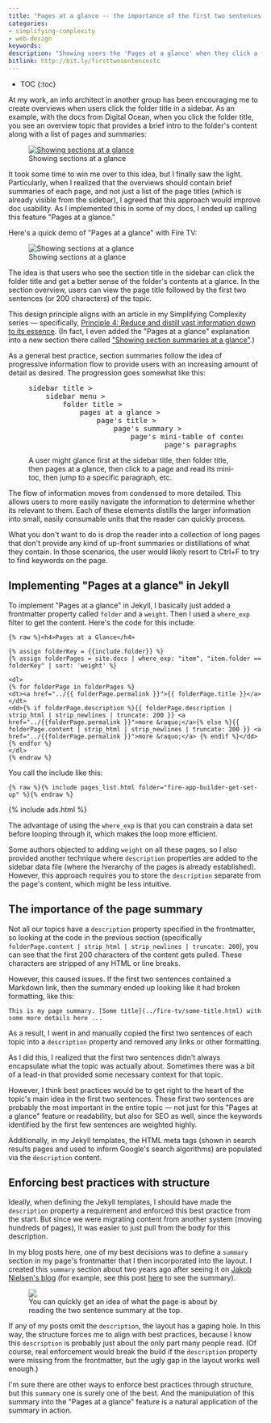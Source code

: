 ```yaml
---
title: "Pages at a glance -- the importance of the first two sentences of any topic"
categories:
- simplifying-complexity
- web-design
keywords:
description: "Showing users the 'Pages at a glance' when they click a folder title in a sidebar can help users get a quick understanding of the whole without slogging through the details of each page. The first two sentences of a topic should encapsulate the point of the whole topic is a condensed and informative way."
bitlink: http://bit.ly/firsttwosentencestc
---
```


* TOC
{:toc}

At my work, an info architect in another group has been encouraging me to create overviews when users click the folder title in a sidebar. As an example, with the docs from Digital Ocean, when you click the folder title, you see an overview topic that provides a brief intro to the folder's content along with a list of pages and summaries:

<figure><a target="\_blank" class="noExtIcon" href="https://www.digitalocean.com/docs/networking/dns/"><img class="docimage 6 " src="{{site.media}}/digitaloceansummaries.png" alt="Showing sections at a glance" /></a><figcaption>Showing sections at a glance</figcaption></figure>

It took some time to win me over to this idea, but I finally saw the light. Particularly, when I realized that the overviews should contain brief summaries of each page, and not just a list of the page titles (which is already visible from the sidebar), I agreed that this approach would improve doc usability. As I implemented this in some of my docs, I ended up calling this feature "Pages at a glance."

Here's a quick demo of "Pages at a glance" with Fire TV:

<figure><img class="docimage 7 " src="{{site.media}}/firetvdocssummaries.png" alt="Showing sections at a glance" /><figcaption>Showing sections at a glance</figcaption></figure>

The idea is that users who see the section title in the sidebar can click the folder title and get a better sense of the folder's contents at a glance. In the section overview, users can view the page title followed by the first two sentences (or 200 characters) of the topic.

This design principle aligns with an article in my Simplifying Complexity series &mdash; specifically, [Principle 4: Reduce and distill vast information down to its essence](/simplifying-complexity/reduction-layering-distillation.html). (In fact, I even added the "Pages at a glance" explanation into a new section there called ["Showing section summaries at a glance"](/simplifying-complexity/reduction-layering-distillation.html#summaries_at_a_glance).)

As a general best practice, section summaries follow the idea of progressive information flow to provide users with an increasing amount of detail as desired. The progression goes somewhat like this:

<figure>
<pre>
sidebar title >
    sidebar menu >
        folder title >
            pages at a glance >
                page's title >
                    page's summary >
                        page's mini-table of contents >
                                page's paragraphs
</pre>
<figcaption>A user might glance first at the sidebar title, then folder title, then pages at a glance, then click to a page and read its mini-toc, then jump to a specific paragraph, etc.</figcaption></figure>

The flow of information moves from condensed to more detailed. This allows users to more easily navigate the information to determine whether its relevant to them. Each of these elements distills the larger information into small, easily consumable units that the reader can quickly process.

What you don't want to do is drop the reader into a collection of long pages that don't provide any kind of up-front summaries or distillations of what they contain. In those scenarios, the user would likely resort to Ctrl+F to try to find keywords on the page.

## Implementing "Pages at a glance" in Jekyll

To implement "Pages at a glance" in Jekyll, I basically just added a frontmatter property called `folder` and a `weight`. Then I used a `where_exp` filter to get the content. Here's the code for this include:

```liquid
{% raw %}<h4>Pages at a Glance</h4>

{% assign folderKey = {{include.folder}} %}
{% assign folderPages = site.docs | where_exp: "item", "item.folder == folderKey" | sort: 'weight' %}

<dl>
{% for folderPage in folderPages %}
<dt><a href="../{{ folderPage.permalink }}">{{ folderPage.title }}</a></dt>
<dd>{% if folderPage.description %}{{ folderPage.description | strip_html | strip_newlines | truncate: 200 }} <a href="../{{folderPage.permalink }}">more &raquo;</a>{% else %}{{ folderPage.content | strip_html | strip_newlines | truncate: 200 }} <a href="../{{folderPage.permalink }}">more &raquo;</a> {% endif %}</dd>
{% endfor %}
</dl>
{% endraw %}
```

You call the include like this:

```liquid
{% raw %}{% include pages_list.html folder="fire-app-builder-get-set-up" %}{% endraw %}
```

{% include ads.html %}

The advantage of using the `where_exp` is that you can constrain a data set before looping through it, which makes the loop more efficient.

Some authors objected to adding `weight` on all these pages, so I also provided another technique where `description` properties are added to the sidebar data file (where the hierarchy of the pages is already established). However, this approach requires you to store the `description` separate from the page's content, which might be less intuitive.

## The importance of the page summary

Not all our topics have a `description` property specified in the frontmatter, so looking at the code in the previous section (specifically `folderPage.content | strip_html | strip_newlines | truncate: 200`), you can see that the first 200 characters of the content gets pulled. These characters are stripped of any HTML or line breaks.

However, this caused issues. If the first two sentences contained a Markdown link, then the summary ended up looking like it had broken formatting, like this:

```
This is my page summary. [Some title](../fire-tv/some-title.html) with some more details here ...
```

As a result, I went in and manually copied the first two sentences of each topic into a `description` property and removed any links or other formatting.

As I did this, I realized that the first two sentences didn't always encapsulate what the topic was actually about. Sometimes there was a bit of a lead-in that provided some necessary context for that topic.

However, I think best practices would be to get right to the heart of the topic's main idea in the first two sentences. These first two sentences are probably the most important in the entire topic &mdash; not just for this "Pages at a glance" feature or readability, but also for SEO as well, since the keywords identified by the first few sentences are weighted highly.

Additionally, in my Jekyll templates, the HTML meta tags (shown in search results pages and used to inform Google's search algorithms) are populated via the `description` content.

## Enforcing best practices with structure

Ideally, when defining the Jekyll templates, I should have made the `description` property a requirement and enforced this best practice from the start. But since we were migrating content from another system (moving hundreds of pages), it was easier to just pull from the body for this description.

In my blog posts here, one of my best decisions was to define a `summary` section in my page's frontmatter that I then incorporated into the layout. I created this `summary` section about two years ago after seeing it on [Jakob Nielsen's blog](https://www.nngroup.com/articles/) (for example, see this post [here](https://www.nngroup.com/articles/signal-noise-ratio/) to see the summary).

<figure><a href="https://www.nngroup.com/articles/signal-noise-ratio/"><img src="{{site.media}}/nielsenexamplesummaries.png"/></a><figcaption>You can quickly get an idea of what the page is about by reading the two sentence summary at the top.</figcaption></figure>

If any of my posts omit the `description`, the layout has a gaping hole. In this way, the structure forces me to align with best practices, because I know this `description` is probably just about the only part many people read. (Of course, real enforcement would break the build if the `description` property were missing from the frontmatter, but the ugly gap in the layout works well enough.)

I'm sure there are other ways to enforce best practices through structure, but this `summary` one is surely one of the best. And the manipulation of this summary into the "Pages at a glance" feature is a natural application of the summary in action.

